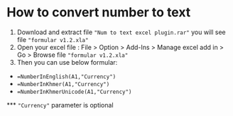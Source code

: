 

# How to convert number to text
1. Download and extract file `"Num to text excel plugin.rar"` you will see file `"formular v1.2.xla"`
1. Open your excel file : File > Option > Add-Ins > Manage excel add in > Go > Browse file `"formular v1.2.xla"`
1. Then you can use below formular:
* `=NumberInEnglish(A1,"Currency")`
* `=NumberInKhmer(A1,"Currency")`
* `=NumberInKhmerUnicode(A1,"Currency")`

*** `"Currency"` parameter is optional

